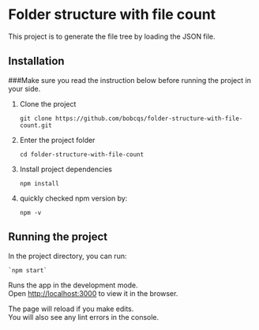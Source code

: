 # Folder structure with file count

This project is to generate the file tree by loading the JSON file.

## Installation

###Make sure you read the instruction below before running the project in your side.

1. Clone the project

    `git clone https://github.com/bobcqs/folder-structure-with-file-count.git`

2. Enter the project folder

    `cd folder-structure-with-file-count`

3. Install project dependencies

	`npm install`

4. quickly checked npm version by: 

	`npm -v`

## Running the project

In the project directory, you can run:

	`npm start`

Runs the app in the development mode.\
Open [http://localhost:3000](http://localhost:3000) to view it in the browser.

The page will reload if you make edits.\
You will also see any lint errors in the console.
